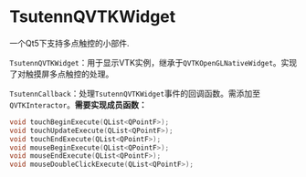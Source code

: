 # TsutennQVTKWidget

一个Qt5下支持多点触控的小部件.

`TsutennQVTKWidget`：用于显示VTK实例，继承于`QVTKOpenGLNativeWidget`。实现了对触摸屏多点触控的处理。

`TsutennCallback`：处理`TsutennQVTKWidget`事件的回调函数。需添加至`QVTKInteractor`。**需要实现成员函数：**

``` c++
void touchBeginExecute(QList<QPointF>);
void touchUpdateExecute(QList<QPointF>);
void touchEndExecute(QList<QPointF>);
void mouseBeginExecute(QList<QPointF>);
void mouseEndExecute(QList<QPointF>);
void mouseDoubleClickExecute(QList<QPointF>);
```
